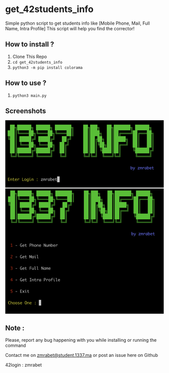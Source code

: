 # get_42students_info
Simple python script to get students info like [Mobile Phone, Mail, Full Name, Intra Profile]
This script will help you find the corrector!

## How to install ?
1. Clone This Repo
2. `cd get_42students_info`
3. `python3 -m pip install colorama`

## How to use ?
1. `python3 main.py`

## Screenshots
<center>
<img src="https://github.com/zakarm/get_42students_info/blob/master/imgs/img1.png" width="800" />
<img src="https://github.com/zakarm/get_42students_info/blob/master/imgs/img2.png" width="800" />
</center>

## Note : 

Please, report any bug happening with you while installing or running the command

Contact me on zmrabet@student.1337.ma or post an issue here on Github

42login : zmrabet
